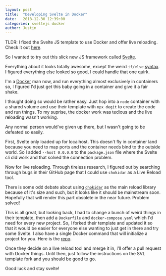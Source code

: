 ```yaml
---
layout: post
title:  "Developing Svelte in Docker"
date:   2018-12-30 12:39:00
categories: sveltejs docker
author: Justin
---
```


TLDR: I fixed the Svelte JS template to use Docker and offer live reloading. Check it out [here](https://github.com/ScienceVikings/svelte-template).

So I wanted to try out this slick new JS framework called [Svelte](https://svelte.dev/).

Everything about it looks totally awesome, except the weird `if/else` [syntax](https://svelte.dev/examples#else-if-blocks). I figured everything else looked so good, I could handle that one quirk.

I'm a [Docker](https://www.docker.com/) man now, and run everything almost exclusively in containers so, I figured I'd just get this baby going in a container and give it a fair shake.

I thought doing so would be rather easy. Just hop into a `node` container with a shared volume and use their template with `npx degit` to create the code and run things. To my suprise, the docker work was tedious and the live reloading wasn't working.

Any normal person would've given up there, but I wasn't going to be defeated so easily.

First, Svelte only loaded up for localhost. This doesn't fly in container land because you need to map ports and the container needs bind to the outside world. So I added `--host 0.0.0.0` to the `package.json` file where the Svelte cli did work and that solved the connection problem.

Now for live reloading. Through tireless research, I figured out by searching through bugs in their GitHub page that I could use `chokidar` as a Live Reload tool.

There is some odd debate about using [`chokidar`](https://github.com/paulmillr/chokidar) as the main reload library because of it's size and such, but it looks like it should be mainstream soon. Hopefully that will render this part obsolete in the near future. Problem solved!

This is all great, but looking back, I had to change a bunch of weird things in their template, then add a `Dockerfile` and `docker-compose.yaml` which I'd need for every new project. So, I forked their template and updated it so that it would be easier for everyone else wanting to just get in there and try some Svelte. I also have a single Docker command that will initialize a project for you. Here is the [repo](https://github.com/ScienceVikings/svelte-template).

Once they decide on a live reload tool and merge it in, I'll offer a pull request with Docker things. Until then, just follow the instructions on the SVL template fork and you should be good to go.

Good luck and stay svelte!